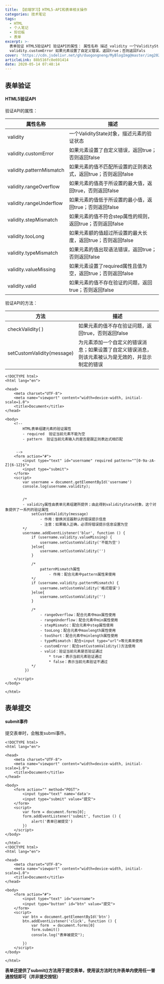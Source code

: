 ```yaml
---
title: 【前端学习】HTML5-API和表单相关操作
categories: 技术笔记
tags:
  - HTML
  - 个人笔记
  - 剪切板
  - 表单
excerpt: >-
  表单验证 HTML5验证API 验证API的属性： 属性名称 描述 validity 一个ValidityState对象，描述元素的验证状态
  validity.customError 如果元素设置了自定义错误，返回true；否则返回fals
cover: 'https://cdn.jsdelivr.net/gh/duogongneng/MyBlogImg@master/img20200916140001.png'
articleLink: 88b516fc8e691414
date: 2020-05-14 07:48:14
---
```


## 表单验证 

#### HTML5验证API

验证API的属性：

| 属性名称                 | 描述                                                         |
| ------------------------ | ------------------------------------------------------------ |
| validity                 | 一个ValidityState对象，描述元素的验证状态                    |
| validity.customError     | 如果元素设置了自定义错误，返回true；否则返回false            |
| validity.patternMismatch | 如果元素的值不匹配所设置的正则表达式，返回true；否则返回false |
| validity.rangeOverflow   | 如果元素的值高于所设置的最大值，返回true，否则返回false      |
| validity.rangeUnderflow  | 如果元素的值低于所设置的最小值，返回true；否则返回false      |
| validity.stepMismatch    | 如果元素的值不符合step属性的规则，返回true；否则返回false    |
| validity.tooLong         | 如果元素额的值超过所设置的最大长度，返回true；否则返回false  |
| validity.typeMismatch    | 如果元素的值出现语法错误，返回true；否则返回false            |
| validity.valueMissing    | 如果元素设置了required属性且值为空，返回true；否则返回false  |
| validity.valid           | 如果元素的值不存在验证的问题，返回true；否则返回false        |

验证API的方法：

| 方法                       | 描述                                                         |
| -------------------------- | ------------------------------------------------------------ |
| checkValidity( )           | 如果元素的值不存在验证问题，返回true，否则返回false          |
| setCustomValidity(message) | 为元素添加一个自定义的错误消息；如果设置了自定义错误消息，则该元素被认为是无效的，并显示制定的错误 |

```
<!DOCTYPE html>
<html lang="en">

<head>
    <meta charset="UTF-8">
    <meta name="viewport" content="width=device-width, initial-scale=1.0">
    <title>Document</title>
</head>

<body>
    <!-- 
        HTML表单组建元素的验证属性
        - required  验证当前元素不能为空
        - pattern  验证当前元素输入的是否是跟正则表达式相匹配
        

     -->
    <form action="#">
        <input type="text" id="username" required pattern="^[0-9a-zA-Z]{6-12}$">
        <input type="submit">
    </form>
    <script>
        var username = document.getElementById('username')
        console.log(username.validity);


        /*
        - validity属性由表单元素组建所提供；由此得到validityState对象，这个对象提供了一系列的验证属性
            setCustomValidity(message)
                - 作用：替换浏览器默认的错误提示信息
                - 注意：如果输入正确，必须将错误提示信息设置为空
        */
        username.addEventListener('blur', function () {
            if (username.validity.valueMissing) {
                username.setCustomValidity('不能为空')
            }else{
                username.setCustomValidity('')
            }

            /*
                patternMismatch属性
                    - 作用：配合元素中pattern属性来使用
            */
            if (username.validity.patternMismatch) {
                username.setCustomValidity('格式错误')
            }else{
                username.setCustomValidity('')
            }

            /*
                - rangeOverflow：配合元素中max属性使用
                - rangeUnderflow：配合元素中min属性使用
                - stepMismatc：配合元素中step属性使用
                - tooLong：配合元素中maxlength属性使用
                - tooShort：配合元素中minlength属性使用
                - typeMismatch：配合<input type="url">等元素来使用
                - customError：配合setCustomValidity()方法使用
                - valid：验证当前元素是否验证通过
                    * true：表示当前元素验证通过
                    * false：表示当前元素验证不通过
            */
         })

    </script>
</body>

</html>
```

## 表单提交

#### submit事件

提交表单时，会触发submi事件。

```
<!DOCTYPE html>
<html lang="en">

<head>
    <meta charset="UTF-8">
    <meta name="viewport" content="width=device-width, initial-scale=1.0">
    <title>Document</title>
</head>

<body>
    <form action="" method="POST">
        <input type="text" name='data'>
        <input type="submit" value="提交">
    </form>
    <script>
        var form = document.forms[0];
        form.addEventListener('submit', function () {
            alert('表单已被提交')
        })
    </script>
</body>

</html>
<!DOCTYPE html>
<html lang="en">

<head>
    <meta charset="UTF-8">
    <meta name="viewport" content="width=device-width, initial-scale=1.0">
    <title>Document</title>
</head>

<body>
    <form action="#">
        <input type="text" id="username">
        <input type="button" id="btn" value="提交">
    </form>
    <script>
        var btn = document.getElementById('btn')
        btn.addEventListener('click', function () {
            var form  = document.forms[0]
            form.submit()
            console.log("表单被提交");
            
        })
    </script>
</body>

</html>
```

**表单还提供了submit()方法用于提交表单，使用该方法时允许表单内使用任一普通按钮即可（并非提交按钮）**

